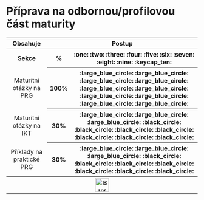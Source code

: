 # Příprava na odbornou/profilovou část maturity
<table> 
 <tr>
	  <th>Obsahuje</th>
	  <th colspan="2">Postup</th>
 </tr>
 <tr>
	<th>Sekce</th>
	<th>%</th>
	<th>
	 	:one:
		:two:
		:three:
		:four:
		:five:
		:six:
		:seven:
		:eight:
		:nine:
		:keycap_ten:
	</th>
 </tr>
 <tr>
	  <td align="center">Maturitní otázky na PRG</td>
	  <th>100%</th>
	  <th>
	  	  :large_blue_circle:
		  :large_blue_circle:
		  :large_blue_circle:
		  :large_blue_circle:
		  :large_blue_circle:
		  :large_blue_circle:
		  :large_blue_circle:
		  :large_blue_circle:
		  :large_blue_circle:
		  :large_blue_circle:
	  </th>
 </tr>
 <tr>
	  <td align="center">Maturitní otázky na IKT</td>
	  <th>30%</th>
	  <th>
	  	  :large_blue_circle:
		  :large_blue_circle:
		  :large_blue_circle:
		  :black_circle:
		  :black_circle:
		  :black_circle:
		  :black_circle:
		  :black_circle:
		  :black_circle:
		  :black_circle:
	  </th>
 </tr>
 <tr>
	  <td align="center">Příklady na praktické PRG</td>
	  <th>30%</th>
	  <th>
	  	:large_blue_circle:
		:large_blue_circle:
		:large_blue_circle:
		:black_circle:
		:black_circle:
		:black_circle:
		:black_circle:
		:black_circle:
		:black_circle:
		:black_circle:
	  </th>
 </tr>
 <tr>
	  <th colspan="3"><a href='https://ko-fi.com/P5P11WTFL' target='_blank'><img height='36' style='border:0px;height:36px;' src='https://cdn.ko-fi.com/cdn/kofi1.png?v=2' border='0' alt='Buy Me a Coffee at ko-fi.com' /></a></th>
 </tr>
</table>
